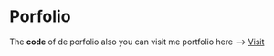 # Porfolio

The **code** of de porfolio also you can visit me portfolio here --> [Visit](https://gravityz-folio.surge.sh/)
